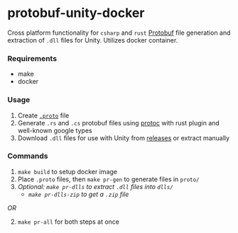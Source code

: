 # protobuf-unity-docker

Cross platform functionality for `csharp` and `rust` [Protobuf](https://developers.google.com/protocol-buffers) file generation and extraction of `.dll` files for Unity.
Utilizes docker container.

### Requirements

- make
- docker

### Usage

1. Create [`.proto`](https://developers.google.com/protocol-buffers/) file
2. Generate `.rs` and `.cs` protobuf files using [protoc](https://github.com/protocolbuffers/protobuf/releases/tag/v3.14.0) with rust plugin and well-known google types
3. Download `.dll` files for use with Unity from [releases](https://github.com/kroonhorstdino/protobuf-unity/releases) or extract manually

### Commands

1. `make build` to setup docker image
2. Place `.proto` files, then `make pr-gen` to generate files in `proto/`
3. _Optional: `make pr-dlls` to extract `.dll` files into `dlls/`_
   - _`make pr-dlls-zip` to get a `.zip` file_

_OR_

2. `make pr-all` for both steps at once
